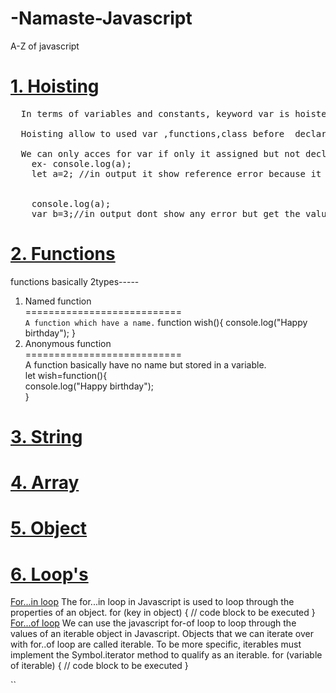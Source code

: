 # -Namaste-Javascript

A-Z of javascript

# <a href="Hoisting.js">1. Hoisting</a>

<pre>
  In terms of variables and constants, keyword var is hoisted and let and const does not allow hoisting.<br>
  Hoisting allow to used var ,functions,class before  declarations`<br>
  We can only acces for var if only it assigned but not declaired
    ex- console.log(a);
    let a=2; //in output it show reference error because it dont support hoisting in same use case for Const
     <br>
    console.log(a);
    var b=3;//in output dont show any error but get the value is undefined
</pre>

# <a href="functions.js">2. Functions</a>
 functions basically 2types-----
 1. Named function<br>
 ===========================<br>
 `A function which have a name.`
 function wish(){
  console.log("Happy birthday");
 }
 2. Anonymous function <br>
 ===========================<br>
 A function basically have no name but stored in a variable.
 <br>let wish=function(){<br>
  console.log("Happy birthday");<br>
 }
# <a href="String.js">3. String </a>
# <a href="Array.js">4. Array</a>
# <a href="Object.js">5. Object</a>
# <a href="functions.js">6. Loop's</a>
<u>For...in loop</u>
The for...in loop in Javascript is used to loop through the properties of an object. 
for (key in object) {
  // code block to be executed
}
<u>For...of loop</u>
We can use the javascript for-of loop to loop through the values of an iterable object in Javascript. Objects that we can iterate over with for..of loop are called iterable. To be more specific, iterables must implement the Symbol.iterator method to qualify as an iterable.
for (variable of iterable) {
  // code block to be executed
}

``
